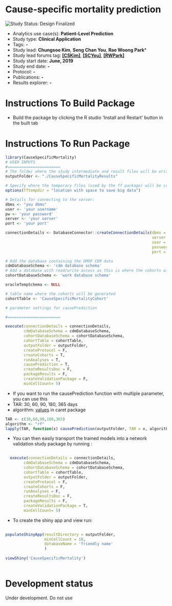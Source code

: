 Cause-specific mortality prediction
=============

<img src="https://img.shields.io/badge/Study%20Status-Design%20Finalized-brightgreen.svg" alt="Study Status: Design Finalized">

- Analytics use case(s): **Patient-Level Prediction**
- Study type: **Clinical Application**
- Tags: **-**
- Study lead: **Chungsoo Kim**, **Seng Chan You**, **Rae Woong Park***
- Study lead forums tag: **[[CSKim]](https://forums.ohdsi.org/u/Chungsoo_Kim)**, **[[SCYou]](https://forums.ohdsi.org/u/SCYou)**, **[[RWPark]](https://forums.ohdsi.org/u/rwpark)**
- Study start date: **June, 2019**
- Study end date: **-**
- Protocol: **-**
- Publications: **-**
- Results explorer: **-**


Instructions To Build Package
===================

- Build the package by clicking the R studio 'Install and Restart' button in the built tab 


Instructions To Run Package
===================


```r
library(CauseSpecificMortality)
# USER INPUTS
#=======================
# The folder where the study intermediate and result files will be written:
outputFolder <- "./CauseSpecificMortalityResults"

# Specify where the temporary files (used by the ff package) will be created:
options(fftempdir = "location with space to save big data")

# Details for connecting to the server:
dbms <- "you dbms"
user <- 'your username'
pw <- 'your password'
server <- 'your server'
port <- 'your port'

connectionDetails <- DatabaseConnector::createConnectionDetails(dbms = dbms,
                                                                server = server,
                                                                user = user,
                                                                password = pw,
                                                                port = port)

# Add the database containing the OMOP CDM data
cdmDatabaseSchema <- 'cdm database schema'
# Add a database with read/write access as this is where the cohorts will be generated
cohortDatabaseSchema <- 'work database schema'

oracleTempSchema <- NULL

# table name where the cohorts will be generated
cohortTable <- 'CauseSpecificMortalityCohort'

# parameter settings for causePrediction 

#=======================

execute(connectionDetails = connectionDetails,
        cdmDatabaseSchema = cdmDatabaseSchema,
        cohortDatabaseSchema = cohortDatabaseSchema,
        cohortTable = cohortTable,
        outputFolder = outputFolder,
        createProtocol = F,
        createCohorts = T,
        runAnalyses = T,
        causePrediction = T,
        createResultsDoc = F,
        packageResults = F,
        createValidationPackage = F,
        minCellCount= 5)
```

- If you want to run the causePrediction function with multiple parameter, you can use this
- TAR: 30, 60, 90, 180, 365 days
- algorithm: [values](http://topepo.github.io/caret/available-models.html) in caret package


```r
TAR <- c(30,60,90,180,365)
algorithm <- "rf"
lapply(TAR, function(x) causePrediction(outputFolder, TAR = x, algorithm))
```

- You can then easily transport the trained models into a network validation study package by running :

```r
  
  execute(connectionDetails = connectionDetails,
        cdmDatabaseSchema = cdmDatabaseSchema,
        cohortDatabaseSchema = cohortDatabaseSchema,
        cohortTable = cohortTable,
        outputFolder = outputFolder,
        createProtocol = F,
        createCohorts = F,
        runAnalyses = F,
        createResultsDoc = F,
        packageResults = F,
        createValidationPackage = T,
        minCellCount= 5)

```

- To create the shiny app and view run:

```r
  
populateShinyApp(resultDirectory = outputFolder,
                 minCellCount = 10, 
                 databaseName = 'friendly name'
                 ) 
        
viewShiny('CauseSpecificMortality')
  

```

# Development status
Under development. Do not use

